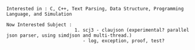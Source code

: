     Interested in : C, C++, Text Parsing, Data Structure, Programming Language, and Simulation
    
    Now Interested Subject : 
                             1. scj3 - claujson (experimental? parallel json parser, using simdjson and multi-thread.)
                                - log, exception, proof, test?
                            
